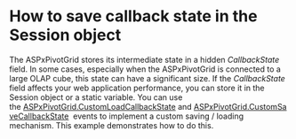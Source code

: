 # How to save callback state in the Session object


<p>The ASPxPivotGrid stores its intermediate state in a hidden <em>CallbackState</em> field. In some cases, especially when the ASPxPivotGrid is connected to a large OLAP cube, this state can have a significant size. If the <em>CallbackState</em> field affects your web application performance, you can store it in the Session object or a static variable. You can use the <a href="https://documentation.devexpress.com/#AspNet/DevExpressWebASPxPivotGridASPxPivotGrid_CustomLoadCallbackStatetopic">ASPxPivotGrid.CustomLoadCallbackState</a> and <a href="https://documentation.devexpress.com/#AspNet/DevExpressWebASPxPivotGridASPxPivotGrid_CustomSaveCallbackStatetopic">ASPxPivotGrid.CustomSaveCallbackState</a>  events to implement a custom saving / loading mechanism. This example demonstrates how to do this.</p>

<br/>


